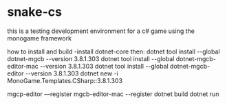 # snake-cs
this is a testing development environment for a c# game using the monogame framework

how to install and build
-install dotnet-core
then:
  dotnet tool install --global dotnet-mgcb --version 3.8.1.303
  dotnet tool install --global dotnet-mgcb-editor-mac --version 3.8.1.303
  dotnet tool install --global dotnet-mgcb-editor --version 3.8.1.303
  dotnet new -i MonoGame.Templates.CSharp::3.8.1.303
  
  mgcp-editor —register
  mgcb-editor-mac --register
  dotnet build
  dotnet run
